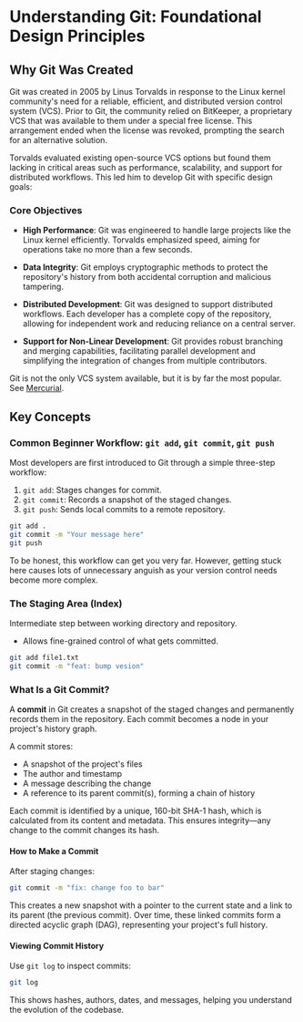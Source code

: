 # Understanding Git: Foundational Design Principles

## Why Git Was Created

Git was created in 2005 by Linus Torvalds in response to the Linux kernel community's need for a reliable, efficient, and distributed version control system (VCS). Prior to Git, the community relied on BitKeeper, a proprietary VCS that was available to them under a special free license. This arrangement ended when the license was revoked, prompting the search for an alternative solution.

Torvalds evaluated existing open-source VCS options but found them lacking in critical areas such as performance, scalability, and support for distributed workflows. This led him to develop Git with specific design goals:


### Core Objectives
- **High Performance**: Git was engineered to handle large projects like the Linux kernel efficiently. Torvalds emphasized speed, aiming for operations take no more than a few seconds.

- **Data Integrity**: Git employs cryptographic methods to protect the repository's history from both accidental corruption and malicious tampering.

- **Distributed Development**: Git was designed to support distributed workflows. Each developer has a complete copy of the repository, allowing for independent work and reducing reliance on a central server.

- **Support for Non-Linear Development**: Git provides robust branching and merging capabilities, facilitating parallel development and simplifying the integration of changes from multiple contributors.

Git is not the only VCS system available, but it is by far the most popular. See [Mercurial](https://en.wikipedia.org/wiki/Mercurial).

## Key Concepts

### Common Beginner Workflow: `git add`, `git commit`, `git push`

Most developers are first introduced to Git through a simple three-step workflow:

1. `git add`: Stages changes for commit.
2. `git commit`: Records a snapshot of the staged changes.
3. `git push`: Sends local commits to a remote repository.

```bash
git add .
git commit -m "Your message here"
git push
```

To be honest, this workflow can get you very far. However, getting stuck here causes lots of unnecessary anguish as your version control needs become more complex.


### The Staging Area (Index)
Intermediate step between working directory and repository.

- Allows fine-grained control of what gets committed.

```bash
git add file1.txt
git commit -m "feat: bump vesion"
```

### What Is a Git Commit?

A **commit** in Git creates a snapshot of the staged changes and permanently records them in the repository. Each commit becomes a node in your project's history graph.

A commit stores:
- A snapshot of the project's files
- The author and timestamp
- A message describing the change
- A reference to its parent commit(s), forming a chain of history

Each commit is identified by a unique, 160-bit SHA-1 hash, which is calculated from its content and metadata. This ensures integrity—any change to the commit changes its hash.

#### How to Make a Commit

After staging changes:

```bash
git commit -m "fix: change foo to bar"
```

This creates a new snapshot with a pointer to the current state and a link to its parent (the previous commit). Over time, these linked commits form a directed acyclic graph (DAG), representing your project's full history.

#### Viewing Commit History

Use `git log` to inspect commits:

```bash
git log
```

This shows hashes, authors, dates, and messages, helping you understand the evolution of the codebase.


